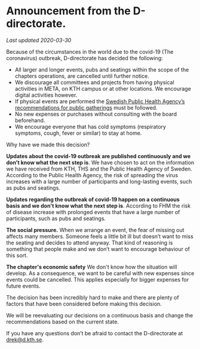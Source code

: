 # Announcement from the D-directorate.

*Last updated 2020-03-30*

Because of the circumstances in the world due to the covid-19 (The coronavirus) outbreak, D-directorate has decided the following:
* All larger and longer events, pubs and seatings within the scope of the chapters operations, are cancelled until further notice.
* We discourage all committees and projects from having physical activities in META, on KTH campus or at other locations. We encourage digital activities however.
* If physical events are performed the [Swedish Public Health Agency’s recommendations for public gatherings](https://www.folkhalsomyndigheten.se/smittskydd-beredskap/utbrott/aktuella-utbrott/covid-19/information-till-arrangorer-av-evenemang/) must be followed.
* No new expenses or purchases without consulting with the board beforehand.
* We encourage everyone that has cold symptoms (respiratory symptoms, cough, fever or similar) to stay at home.

Why have we made this decision?

**Updates about the covid-19 outbreak are published continuously and we don’t know what the next step is**. We have chosen to act on the information we have received from KTH, THS and the Public Health Agency of Sweden. According to the Public Health Agency, the risk of spreading the virus increases with a large number of participants and long-lasting events, such as pubs and seatings. 

**Updates regarding the outbreak of covid-19 happen on a continuous basis and we don't know what the next step is**. According to FHM the risk of disease increase with prolonged events that have a large number of participants, such as pubs and seatings.

**The social pressure.** When we arrange an event, the fear of missing out affects many members. Someone feels a little bit ill but doesn’t want to miss the seating and decides to attend anyway. That kind of reasoning is something that people make and we don’t want to encourage behaviour of this sort.

**The chapter's economic safety**
We don't know how the situation will develop. As a consequence, we want to be careful with new expenses since events could be cancelled. This applies especially for bigger expenses for future events.

The decision has been incredibly hard to make and there are plenty of factors that have been considered before making this decision.

We will be reevaluating our decisions on a continuous basis and change the recommendations based on the current state.

If you have any questions don’t be afraid to contact the D-directorate at [drek@d.kth.se](mailto:drek@d.kth.se.).
